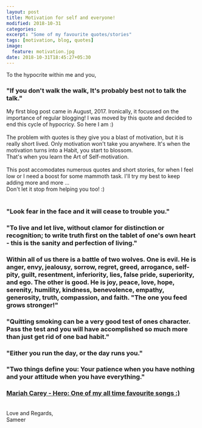 ```yaml
---
layout: post
title: Motivation for self and everyone!
modified: 2018-10-31
categories: 
excerpt: "Some of my favourite quotes/stories"
tags: [motivation, blog, quotes]
image:
  feature: motivation.jpg
date: 2018-10-31T18:45:27+05:30
---
```


To the hypocrite within me and you,
### "If you don't walk the walk, It's probably best not to talk the talk."
My first blog post came in August, 2017. Ironically, it focussed on the importance of regular blogging! I was moved by this quote and decided to end this cycle of hypocricy. So here I am :)<br><br>
The problem with quotes is they give you a blast of motivation, but it is really short lived. Only motivation won't take you anywhere. It's when the motivation turns into a Habit, you start to blossom.<br>
That's when you learn the Art of Self-motivation.<br><br>
This post accomodates numerous quotes and short stories, for when I feel low or I need a boost for some mammoth task. I'll try my best to keep adding more and more ...<br>
Don't let it stop from helping you too! :)<br><br>
### "Look fear in the face and it will cease to trouble you."
<!-- <br><br> -->
### "To live and let live, without clamor for distinction or recognition; to write truth first on the tablet of one's own heart - this is the sanity and perfection of living."
<!-- <br><br> -->
### Within all of us there is a battle of two wolves. One is evil. He is anger, envy, jealousy, sorrow, regret, greed, arrogance, self-pity, guilt, resentment, inferiority, lies, false pride, superiority, and ego. The other is good. He is joy, peace, love, hope, serenity, humility, kindness, benevolence, empathy, generosity, truth, compassion, and faith. "The one you feed grows stronger!"
<!-- <br><br> -->
### "Quitting smoking can be a very good test of ones character. Pass the test and you will have accomplished so much more than just get rid of one bad habit."
<!-- <br><br> -->
### "Either you run the day, or the day runs you."
<!-- <br><br> -->
### "Two things define you: Your patience when you have nothing and your attitude when you have everything."
<!-- <br><br> -->
### [Mariah Carey - Hero: One of my all time favourite songs :)](https://www.youtube.com/watch?v=0IA3ZvCkRkQ)
<br>
Love and Regards,<br>
Sameer